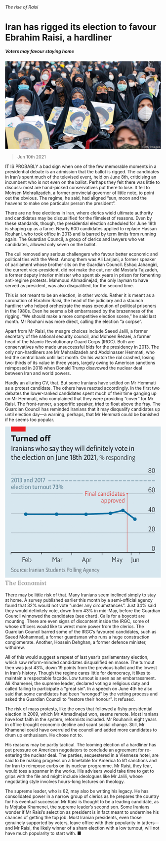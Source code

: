 ###### The rise of Raisi

# Iran has rigged its election to favour Ebrahim Raisi, a hardliner 

##### Voters may favour staying home 

![image](images/20210612_MAP002_0.jpg) 

> Jun 10th 2021 

IT IS PROBABLY a bad sign when one of the few memorable moments in a presidential debate is an admission that the ballot is rigged. The candidates in Iran’s spent much of the televised event, held on June 8th, criticising an incumbent who is not even on the ballot. Perhaps they felt there was little to discuss: most are hand-picked conservatives put there to lose. It fell to Mohsen Mehralizadeh, a former provincial governor of little note, to point out the obvious. The regime, he said, had aligned “sun, moon and the heavens to make one particular person the president”.

There are no free elections in Iran, where clerics wield ultimate authority and candidates may be disqualified for the flimsiest of reasons. Even by these standards, though, the presidential election scheduled for June 18th is shaping up as a farce. Nearly 600 candidates applied to replace Hassan Rouhani, who took office in 2013 and is barred by term limits from running again. The Guardian Council, a group of clerics and lawyers who vet candidates, allowed only seven on the ballot.


The cull removed any serious challengers who favour better economic and political ties with the West. Among them was Ali Larijani, a former speaker of parliament whose brother sits on the Guardian Council. Eshaq Jahangiri, the current vice-president, did not make the cut, nor did Mostafa Tajzadeh, a former deputy interior minister who spent six years in prison for fomenting anti-regime protests. Mahmoud Ahmadinejad, the only layman to have served as president, was also disqualified, for the second time.

This is not meant to be an election, in other words. Rather it is meant as a coronation of Ebrahim Raisi, the head of the judiciary and a staunch hardliner who helped orchestrate the mass execution of political prisoners in the 1980s. Even he seems a bit embarrassed by the brazenness of the rigging. “We should make a more competitive election scene,” he said last month. Mr Rouhani was more direct, calling the election “a corpse”.

Apart from Mr Raisi, the meagre choices include Saeed Jalili, a former secretary of the national security council, and Mohsen Rezaei, a former head of the Islamic Revolutionary Guard Corps (IRGC). Both are conservatives who made unsuccessful bids for the presidency in 2013. The only non-hardliners are Mr Mehralizadeh and Abdolnasser Hemmati, who led the central bank until last month. On his watch the rial crashed, losing two-thirds of its value in three years, largely owing to American sanctions reimposed in 2018 when Donald Trump disavowed the nuclear deal between Iran and world powers.

Hardly an alluring CV, that. But some Iranians have settled on Mr Hemmati as a protest candidate. The others have reacted accordingly. In the first two debates the lower-ranked candidates spent much of their time ganging up on Mr Hemmati, who complained that they were providing “cover” for Mr Raisi. The front-runner, a soporific speaker, tried to float above the fray. The Guardian Council has reminded Iranians that it may disqualify candidates up until election day—a warning, perhaps, that Mr Hemmati could be banished if he seems too popular.

![image](images/20210612_mac566.png) 


There may be little risk of that. Many Iranians seem inclined simply to stay at home. A survey published earlier this month by a semi-official agency found that 32% would not vote “under any circumstances”. Just 34% said they would definitely vote, down from 43% in mid-May, before the Guardian Council winnowed the candidates (see chart). Calls for a boycott are mounting. There are even signs of discontent inside the IRGC, some of whose officers would like to wrest more power from the clerics. The Guardian Council barred some of the IRGC’s favoured candidates, such as Saeed Mohammad, a former guardsman who runs a huge construction conglomerate. Another, Hossein Dehghan, a former defence minister, withdrew.

All of this would suggest a repeat of last year’s parliamentary election, which saw reform-minded candidates disqualified en masse. The turnout then was just 43%, down 19 points from the previous ballot and the lowest in Iran’s history. Though the regime cares little for democracy, it likes to maintain a respectable façade. Low turnout is seen as an embarrassment. Ali Khamenei, the supreme leader, declared voting a religious duty and called failing to participate a “great sin”. In a speech on June 4th he also said that some candidates had been “wronged” by the vetting process and asked the Guardian Council to “restore their honour”. It refused.

The risk of mass protests, like the ones that followed a fishy presidential election in 2009, which Mr Ahmadinejad won, seems remote. Most Iranians have lost faith in the system, reformists included. Mr Rouhani’s eight years in office brought economic decline and scant social change. Still, Mr Khamenei could have overruled the council and added more candidates to drum up enthusiasm. He chose not to.

His reasons may be partly tactical. The looming election of a hardliner has put pressure on American negotiators to conclude an agreement for re-entering the nuclear deal. The parties, sequestered in a Viennese hotel, are said to be making progress on a timetable for America to lift sanctions and for Iran to reimpose curbs on its nuclear programme. Mr Raisi, they fear, would toss a spanner in the works. His advisers would take time to get to grips with the file and might include ideologues like Mr Jalili, whose negotiating style involves hours-long lectures on theology.

The supreme leader, who is 82, may also be writing his legacy. He has consolidated power in a narrow group of clerics as he prepares the country for his eventual successor. Mr Raisi is thought to be a leading candidate, as is Mojtaba Khamenei, the supreme leader’s second son. Some Iranians wonder if Mr Raisi’s selection as president is in fact meant to undermine his chances of getting the top job. Most Iranian presidents, even those genuinely supported by voters, leave office with their popularity in tatters—and Mr Raisi, the likely winner of a sham election with a low turnout, will not have much popularity to start with. ■

